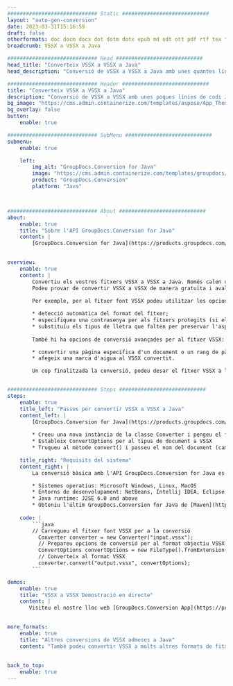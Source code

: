 ```yaml
---
############################# Static ############################
layout: "auto-gen-conversion"
date: 2023-03-31T15:16:59
draft: false
otherformats: doc docm docx dot dotm dotx epub md odt ott pdf rtf tex txt vdx vsdm vsdx vssm vssx vstm vstx vsx vtx xps
breadcrumb: VSSX a VSSX a Java

############################# Head ############################
head_title: "Converteix VSSX a VSSX a Java"
head_description: "Conversió de VSSX a VSSX a Java amb unes quantes línies de codi. Converteix més de 160 formats de fitxer mitjançant l'API de conversió de documents de GroupDocs per a Java"

############################# Header ############################
title: "Converteix VSSX a VSSX a Java"
description: "Conversió de VSSX a VSSX amb unes poques línies de codi Java"
bg_image: "https://cms.admin.containerize.com/templates/aspose/App_Themes/V3/images/bg/header1.png"
bg_overlay: false
button:
    enable: true

############################# SubMenu ############################
submenu:
    enable: true

    left:
        img_alt: "GroupDocs.Conversion for Java"
        image: "https://cms.admin.containerize.com/templates/groupdocs/images/product-logos/90x90-noborder/groupdocs-conversion-java.png"
        product: "GroupDocs.Conversion"
        platform: "Java"



############################# About ############################
about:
    enable: true
    title: "Sobre l'API GroupDocs.Conversion for Java"
    content: |
        [GroupDocs.Conversion for Java](https://products.groupdocs.com/conversion/java/) és una API avançada de conversió de formats de fitxer per convertir entre formats d'imatge i documents populars com Microsoft Office, OpenDocument, PDF, HTML, correu electrònic, CAD. i molt més amb només unes poques línies de codi. L'API nativa detecta automàticament els formats dels documents originals i ofereix moltes opcions per personalitzar els documents convertits. Juntament amb la funció d'extreure informació d'un document, també admet la memòria cau dels resultats de la conversió al disc local de manera predeterminada. No obstant això, qualsevol tipus d'emmagatzematge de memòria cau pot ser compatible amb la implementació de les interfícies adequades: Amazon S3, Dropbox, Google Drive, Windows Azure, Reddis o qualsevol altre.
    

overview:
    enable: true
    content: |
        Convertiu els vostres fitxers VSSX a VSSX a Java. Només calen un parell de línies de codi Java a qualsevol plataforma que trieu, com ara Windows, Linux, macOS.
        Podeu provar de convertir VSSX a VSSX de manera gratuïta i avaluar la qualitat dels resultats de la conversió. Juntament amb els scripts de conversió de fitxers senzills, podeu provar opcions més sofisticades per carregar el fitxer font VSSX i emmagatzemar la sortida VSSX. 
        
        Per exemple, per al fitxer font VSSX podeu utilitzar les opcions de càrrega següents:

        * detecció automàtica del format del fitxer;
        * especifiqueu una contrasenya per als fitxers protegits (si el format de fitxer ho admet);
        * substituïu els tipus de lletra que falten per preservar l'aspecte del document.
        
        També hi ha opcions de conversió avançades per al fitxer VSSX:

        * convertir una pàgina específica d'un document o un rang de pàgines;
        * afegeix una marca d'aigua al VSSX convertit.

        Un cop finalitzada la conversió, podeu desar el fitxer VSSX a la ruta del fitxer local o a qualsevol emmagatzematge de tercers, com ara FTP, Amazon S3, Google Drive, Dropbox, etc. Tingueu en compte: per convertir VSSX a VSSX, no cal que instal·leu cap programari addicional, com ara MS Office, Open Office, Adobe Acrobat Reader, etc.


############################# Steps ############################
steps:
    enable: true
    title_left: "Passos per convertir VSSX a VSSX a Java"
    content_left: |
        [GroupDocs.Conversion for Java](https://products.groupdocs.com/conversion/java/) permet als desenvolupadors convertir fàcilment el fitxer VSSX a VSSX amb unes poques línies de codi.
        
        * Creeu una nova instància de la classe Converter i pengeu el fitxer VSSX amb el camí complet
        * Estableix ConvertOptions per al tipus de document a VSSX
        * Truqueu al mètode convert() i passeu el nom del document (camí complet) i el format (VSSX) com a paràmetre

    title_right: "Requisits del sistema"
    content_right: |
        La conversió bàsica amb l'API GroupDocs.Conversion for Java es pot fer amb només unes poques línies de codi. Les nostres API són compatibles amb totes les plataformes i sistemes operatius principals. Abans d'executar el codi següent, assegureu-vos que teniu els següents requisits previs instal·lats al vostre sistema.

        * Sistemes operatius: Microsoft Windows, Linux, MacOS
        * Entorns de desenvolupament: NetBeans, Intellij IDEA, Eclipse, etc.
        * Java runtime: J2SE 6.0 and above
        * Obteniu l'últim GroupDocs.Conversion for Java de [Maven](https://repository.groupdocs.com/webapp/#/artifacts/browse/tree/General/repo/com/groupdocs/groupdocs-conversion)
         
    code: |
        ```java    
        // Carregueu el fitxer font VSSX per a la conversió
          Converter converter = new Converter("input.vssx");
          // Prepareu opcions de conversió per al format objectiu VSSX
          ConvertOptions convertOptions = new FileType().fromExtension("vssx").getConvertOptions();
          // Converteix al format VSSX
          converter.convert("output.vssx", convertOptions);
        ```

demos:
    enable: true
    title: "VSSX a VSSX Demostració en directe"
    content: |
       Visiteu el nostre lloc web [GroupDocs.Conversion App](https://products.groupdocs.app/conversion/family) i proveu ara la conversió de VSSX a VSSX. La demostració gratuïta té els següents avantatges
          

more_formats:
    enable: true
    title: "Altres conversions de VSSX admeses a Java"
    content: "També podeu convertir VSSX a molts altres formats de fitxer. Si us plau, consulteu la llista a continuació."
       
       
back_to_top:
    enable: true
---
```

